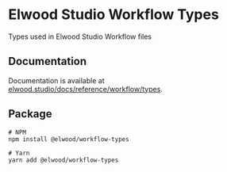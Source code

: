 # Elwood Studio Workflow Types

Types used in Elwood Studio Workflow files

## Documentation

Documentation is available at [elwood.studio/docs/reference/workflow/types](https://elwood.studio/docs/reference/workflow/types).

## Package

```
# NPM
npm install @elwood/workflow-types

# Yarn
yarn add @elwood/workflow-types
```
